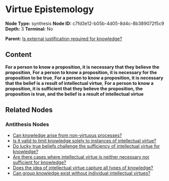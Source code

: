 # Virtue Epistemology

**Node Type:** synthesis
**Node ID:** c7fd3e12-b05b-4d05-8d4c-8b389072f5c9
**Depth:** 3
**Terminal:** No

**Parent:** [Is external justification required for knowledge?](is-external-justification-required-for-knowledge-antithesis-b6a36d27-2baa-465e-b3aa-219eeb657e99.md)

## Content

**For a person to know a proposition, it is necessary that they believe the proposition**, **For a person to know a proposition, it is necessary for the proposition to be true**, **For a person to know a proposition, it is necessary that the belief is a result of intellectual virtue**, **For a person to know a proposition, it is sufficient that they believe the proposition, the proposition is true, and the belief is a result of intellectual virtue**

## Related Nodes

### Antithesis Nodes

- [Can knowledge arise from non-virtuous processes?](can-knowledge-arise-from-non-virtuous-processes-antithesis-19c088ae-ec2a-4044-9fb2-41dd85e7acab.md)
- [Is it valid to limit knowledge solely to instances of intellectual virtue?](is-it-valid-to-limit-knowledge-solely-to-instances-of-intellectual-virtue-antithesis-ac2fc1f5-3b79-4a08-8eba-6f3787ce816b.md)
- [Do lucky true beliefs challenge the sufficiency of intellectual virtue for knowledge?](do-lucky-true-beliefs-challenge-the-sufficiency-of-intellectual-virtue-for-knowledge-antithesis-2fca94b2-e005-4d55-8d30-bd0202a80cd7.md)
- [Are there cases where intellectual virtue is neither necessary nor sufficient for knowledge?](are-there-cases-where-intellectual-virtue-is-neither-necessary-nor-sufficient-for-knowledge-antithesis-68653795-ef76-4847-be9e-3ef3bab940d7.md)
- [Does the idea of intellectual virtue capture all types of knowledge?](does-the-idea-of-intellectual-virtue-capture-all-types-of-knowledge-antithesis-9892461f-23ad-4923-8018-235ad56a29dc.md)
- [Can group knowledge exist without individual intellectual virtues?](can-group-knowledge-exist-without-individual-intellectual-virtues-antithesis-0581cdff-a575-4f0c-98ee-c907afc63b2b.md)
